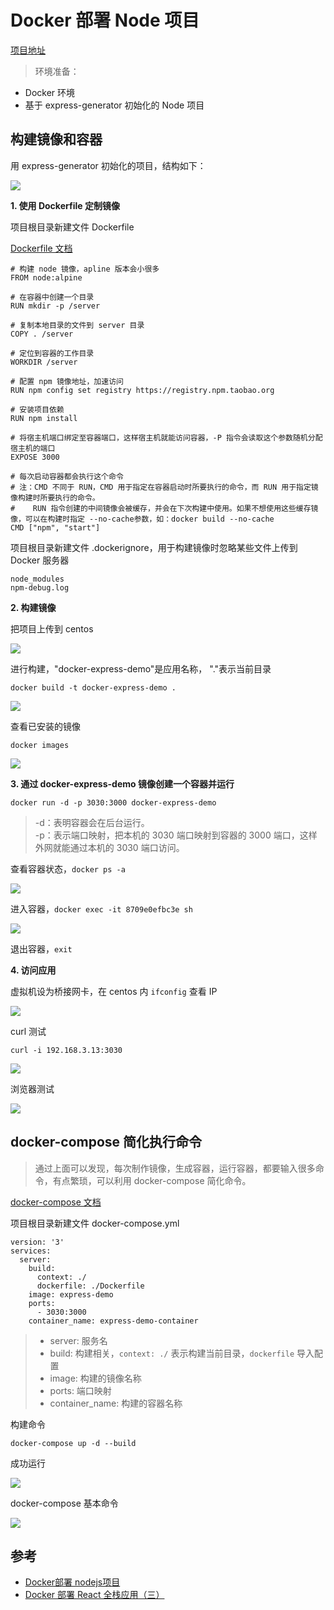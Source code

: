 # Docker 部署 Node 项目

[项目地址](https://github.com/zhuanglong/docker-express-demo)

> 环境准备：

- Docker 环境
- 基于 express-generator 初始化的 Node 项目

## 构建镜像和容器

用 express-generator 初始化的项目，结构如下：

![](https://gitee.com/zloooong/image_store/raw/master/img/20201222164854.png)

**1. 使用 Dockerfile 定制镜像**

项目根目录新建文件 Dockerfile

[Dockerfile 文档](https://www.runoob.com/docker/docker-dockerfile.html)

```
# 构建 node 镜像，apline 版本会小很多
FROM node:alpine

# 在容器中创建一个目录
RUN mkdir -p /server

# 复制本地目录的文件到 server 目录
COPY . /server

# 定位到容器的工作目录
WORKDIR /server

# 配置 npm 镜像地址，加速访问
RUN npm config set registry https://registry.npm.taobao.org

# 安装项目依赖
RUN npm install

# 将宿主机端口绑定至容器端口，这样宿主机就能访问容器，-P 指令会读取这个参数随机分配宿主机的端口
EXPOSE 3000

# 每次启动容器都会执行这个命令
# 注：CMD 不同于 RUN，CMD 用于指定在容器启动时所要执行的命令，而 RUN 用于指定镜像构建时所要执行的命令。
#    RUN 指令创建的中间镜像会被缓存，并会在下次构建中使用。如果不想使用这些缓存镜像，可以在构建时指定 --no-cache参数，如：docker build --no-cache
CMD ["npm", "start"]
```

项目根目录新建文件 .dockerignore，用于构建镜像时忽略某些文件上传到 Docker 服务器

```
node_modules
npm-debug.log
```

**2. 构建镜像**

把项目上传到 centos

![](https://gitee.com/zloooong/image_store/raw/master/img/20210308001342.png)

进行构建，"docker-express-demo"是应用名称， "."表示当前目录

`docker build -t docker-express-demo .`

![](https://gitee.com/zloooong/image_store/raw/master/img/20210308001514.png)

查看已安装的镜像

`docker images`

![](https://gitee.com/zloooong/image_store/raw/master/img/20210308001852.png)

**3. 通过 docker-express-demo 镜像创建一个容器并运行**

`docker run -d -p 3030:3000 docker-express-demo`

> -d：表明容器会在后台运行。  
-p：表示端口映射，把本机的 3030 端口映射到容器的 3000 端口，这样外网就能通过本机的 3030 端口访问。

查看容器状态，`docker ps -a`

![](https://gitee.com/zloooong/image_store/raw/master/img/20210308002150.png)

进入容器，`docker exec -it 8709e0efbc3e sh`

![](https://gitee.com/zloooong/image_store/raw/master/img/20210308002308.png)

退出容器，`exit`

**4. 访问应用**

虚拟机设为桥接网卡，在 centos 内 `ifconfig` 查看 IP

![](https://gitee.com/zloooong/image_store/raw/master/img/20210308002825.png)

curl 测试

`curl -i 192.168.3.13:3030`

![](https://gitee.com/zloooong/image_store/raw/master/img/20210308002550.png)

浏览器测试

![](https://gitee.com/zloooong/image_store/raw/master/img/20210308002612.png)

## docker-compose 简化执行命令

> 通过上面可以发现，每次制作镜像，生成容器，运行容器，都要输入很多命令，有点繁琐，可以利用 docker-compose 简化命令。 

[docker-compose 文档](https://www.runoob.com/docker/docker-compose.html)

项目根目录新建文件 docker-compose.yml

```
version: '3'
services:
  server:
    build:
      context: ./
      dockerfile: ./Dockerfile
    image: express-demo
    ports:
      - 3030:3000
    container_name: express-demo-container
```

> - server: 服务名
> - build: 构建相关，`context: ./` 表示构建当前目录，`dockerfile` 导入配置
> - image: 构建的镜像名称
> - ports: 端口映射
> - container_name: 构建的容器名称

构建命令

`docker-compose up -d --build`

成功运行

![](https://gitee.com/zloooong/image_store/raw/master/img/20210308003909.png)

docker-compose 基本命令

![](https://gitee.com/zloooong/image_store/raw/master/img/20210308004057.png)

## 参考

- [Docker部署 nodejs项目](https://www.jianshu.com/p/ab76ba86eafc)
- [Docker 部署 React 全栈应用（三）](https://juejin.cn/post/6908534600578891789#heading-1)